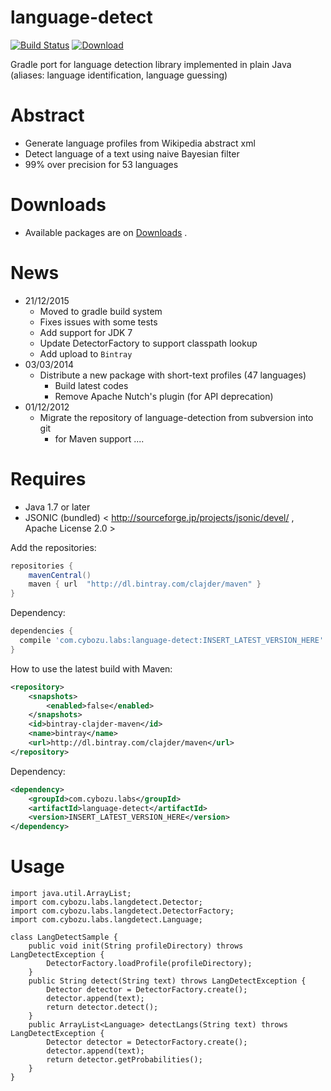 # language-detect

[![Build Status](https://travis-ci.org/clajder/language-detect.svg?branch=master)](https://travis-ci.org/clajder/language-detect)   [ ![Download](https://api.bintray.com/packages/clajder/maven/language-detect/images/download.svg) ](https://bintray.com/clajder/maven/language-detect/_latestVersion)

Gradle port for language detection library implemented in plain Java (aliases: language identification, language guessing)

# Abstract

  * Generate language profiles from Wikipedia abstract xml
  * Detect language of a text using naive Bayesian filter
  * 99% over precision for 53 languages

# Downloads

  * Available packages are on [Downloads](Downloads.md) .

# News

  * 21/12/2015
    * Moved to gradle build system
    * Fixes issues with some tests
    * Add support for JDK 7
    * Update DetectorFactory to support classpath lookup
    * Add upload to `Bintray`
  * 03/03/2014
    * Distribute a new package with short-text profiles (47 languages)
      * Build latest codes
      * Remove Apache Nutch's plugin (for API deprecation)
  * 01/12/2012
    * Migrate the repository of language-detection from subversion into git
      * for Maven support
....

# Requires #

  * Java 1.7 or later
  * JSONIC (bundled) < http://sourceforge.jp/projects/jsonic/devel/ , Apache License 2.0 >

Add the repositories:

```gradle
repositories {
    mavenCentral()
    maven { url  "http://dl.bintray.com/clajder/maven" }
}
```

Dependency:

```gradle
dependencies {
  compile 'com.cybozu.labs:language-detect:INSERT_LATEST_VERSION_HERE'
}
```

How to use the latest build with Maven:

```xml
<repository>
    <snapshots>
        <enabled>false</enabled>
    </snapshots>
    <id>bintray-clajder-maven</id>
    <name>bintray</name>
    <url>http://dl.bintray.com/clajder/maven</url>
</repository>
```

Dependency:

```xml
<dependency>
    <groupId>com.cybozu.labs</groupId>
    <artifactId>language-detect</artifactId>
    <version>INSERT_LATEST_VERSION_HERE</version>
</dependency>
```


# Usage

```
import java.util.ArrayList;
import com.cybozu.labs.langdetect.Detector;
import com.cybozu.labs.langdetect.DetectorFactory;
import com.cybozu.labs.langdetect.Language;

class LangDetectSample {
    public void init(String profileDirectory) throws LangDetectException {
        DetectorFactory.loadProfile(profileDirectory);
    }
    public String detect(String text) throws LangDetectException {
        Detector detector = DetectorFactory.create();
        detector.append(text);
        return detector.detect();
    }
    public ArrayList<Language> detectLangs(String text) throws LangDetectException {
        Detector detector = DetectorFactory.create();
        detector.append(text);
        return detector.getProbabilities();
    }
}
```